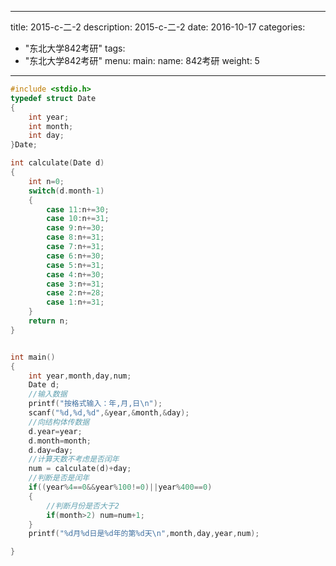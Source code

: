 
---
title: 2015-c-二-2
description: 2015-c-二-2
date: 2016-10-17
categories:
  - "东北大学842考研"
tags:
  - "东北大学842考研"
menu:
  main:
    name: 842考研
    weight: 5
---


```cpp
#include <stdio.h>
typedef struct Date
{
    int year;
    int month;
    int day;
}Date;

int calculate(Date d)
{
    int n=0;
    switch(d.month-1)
    {
        case 11:n+=30;
        case 10:n+=31;
        case 9:n+=30;
        case 8:n+=31;
        case 7:n+=31;
        case 6:n+=30;
        case 5:n+=31;
        case 4:n+=30;
        case 3:n+=31;
        case 2:n+=28;
        case 1:n+=31;
    }
    return n;
}


int main()
{
    int year,month,day,num;
    Date d;
    //输入数据
    printf("按格式输入：年,月,日\n");
    scanf("%d,%d,%d",&year,&month,&day);
    //向结构体传数据
    d.year=year;
    d.month=month;
    d.day=day;
    //计算天数不考虑是否闰年
    num = calculate(d)+day;
    //判断是否是闰年
    if((year%4==0&&year%100!=0)||year%400==0)
    {
        //判断月份是否大于2
        if(month>2) num=num+1;
    }
    printf("%d月%d日是%d年的第%d天\n",month,day,year,num);

}

```

